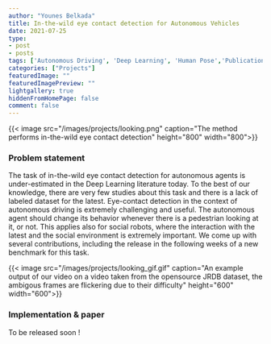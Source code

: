 ```yaml
---
author: "Younes Belkada"
title: In-the-wild eye contact detection for Autonomous Vehicles
date: 2021-07-25
type:
- post 
- posts
tags: ['Autonomous Driving', 'Deep Learning', 'Human Pose','Publication']
categories: ["Projects"]
featuredImage: ""
featuredImagePreview: ""
lightgallery: true
hiddenFromHomePage: false
comment: false
---
```


{{< image src="/images/projects/looking.png" caption="The method performs in-the-wild eye contact detection" height="800" width="800">}}

### Problem statement

The task of in-the-wild eye contact detection for autonomous agents is under-estimated in the Deep Learning literature today. To the best of our knowledge, there are very few studies about this task and there is a lack of labeled dataset for the latest. 
Eye-contact detection in the context of autonomous driving is extremely challenging and useful. The autonomous agent should change its behavior whenever there is a pedestrian looking at it, or not. This applies also for social robots, where the interaction with the latest and the social environment is extremely important.
We come up with several contributions, including the release in the following weeks of a new benchmark for this task.

{{< image src="/images/projects/looking_gif.gif" caption="An example output of our video on a video taken from the opensource JRDB dataset, the ambigous frames are flickering due to their difficulty" height="600" width="600">}}

### Implementation & paper

To be released soon !

